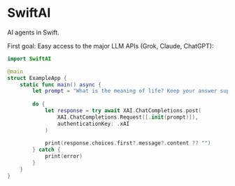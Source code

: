 # SwiftAI

AI agents in Swift.

First goal: Easy access to the major LLM APIs (Grok, Claude, ChatGPT):

```swift
import SwiftAI

@main
struct ExampleApp {
    static func main() async {
        let prompt = "What is the meaning of life? Keep your answer super concise and to the point :)"
        
        do {
            let response = try await XAI.ChatCompletions.post(
                XAI.ChatCompletions.Request([.init(prompt)]),
                authenticationKey: .xAI
            )
            
            print(response.choices.first?.message?.content ?? "")
        } catch {
            print(error)
        }
    }
}
```
